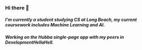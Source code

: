 ### Hi there 👋
##### I'm currently a student studying CS at Long Beach, my current coursework includes Machine Learning and AI. 
##### Working on the Hubba single-page app with my peers in DevelopmentHellaHell.

<!--
**dkoroni/dkoroni** is a ✨ _special_ ✨ repository because its `README.md` (this file) appears on your GitHub profile.

Here are some ideas to get you started:

- 🔭 I’m currently working on ...
- 🌱 I’m currently learning ...
- 👯 I’m looking to collaborate on ...
- 🤔 I’m looking for help with ...
- 💬 Ask me about ...
- 📫 How to reach me: ...
- 😄 Pronouns: ...
- ⚡ Fun fact: ...
-->
